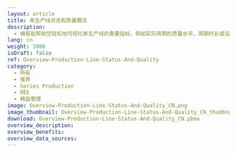 ```yaml
---
layout: article
title: 单生产线状态和质量概览
description: 
  - 模板能帮助您轻松地可视化单生产线的重要指标，例如实际周期的质量水平、周期时长或设备总体效率。通过替换定时器脚本和变量，就可以让其为您所用。
lang: cn
weight: 1000
isDraft: false
ref: Overview-Production-Line-Status-And-Quality
category:
  - 所有
  - 推荐
  - Series Production
  - OEE
  - 精益管理
image: Overview-Production-Line-Status-And-Quality_CN.png
image_thumbnail: Overview-Production-Line-Status-And-Quality_CN_thumbnail.png
download: Overview-Production-Line-Status-And-Quality_CN.pbmx
overview_description:
overview_benefits:
overview_data_sources:
---
```

